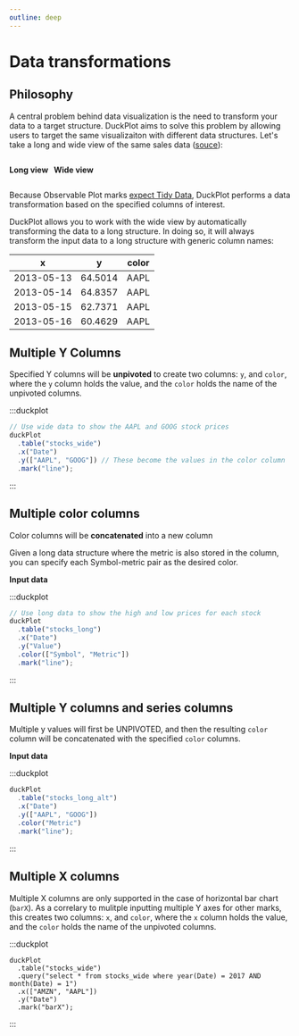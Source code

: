 ```yaml
---
outline: deep
---
```


# Data transformations

## Philosophy

A central problem behind data visualization is the need to transform your data
to a target structure. DuckPlot aims to solve this problem by allowing users to
target the same visualizaiton with different data structures. Let's take a long
and wide view of the same sales data ([souce](https://github.com/uwdata/mosaic/blob/main/data/stocks.csv)):

<div style="display: flex; gap: 10px;">
<div>

**Long view**
<CSVPreview fileName="data/stocks.csv" :columns="['Symbol', 'Date', 'Open']" />

</div>
<div>

**Wide view**
<CSVPreview fileName="data/stocks_wide.csv" :columns="['Date', 'AAPL',	'AMZN']" />

</div>
</div>

Because Observable Plot marks [expect Tidy
Data](https://observablehq.com/plot/features/marks#marks-have-tidy-data),
DuckPlot performs a data transformation based on the specified columns of
interest.

DuckPlot allows you to work with the wide view by automatically transforming
the data to a long structure. In doing so, it will always transform the input
data to a long structure with generic column names:

| x          | y       | color |
| ---------- | ------- | ----- |
| 2013-05-13 | 64.5014 | AAPL  |
| 2013-05-14 | 64.8357 | AAPL  |
| 2013-05-15 | 62.7371 | AAPL  |
| 2013-05-16 | 60.4629 | AAPL  |

## Multiple Y Columns

Specified Y columns will be **unpivoted** to create two columns: `y`, and `color`,
where the `y` column holds the value, and the `color` holds the name of the unpivoted
columns.

:::duckplot

```js
// Use wide data to show the AAPL and GOOG stock prices
duckPlot
  .table("stocks_wide")
  .x("Date")
  .y(["AAPL", "GOOG"]) // These become the values in the color column
  .mark("line");
```

:::

## Multiple color columns

Color columns will be **concatenated** into a new column

Given a long data structure where the metric is also stored in the column,
you can specify each Symbol-metric pair as the desired color.

**Input data**
<CSVPreview fileName="data/stocks_long.csv"  />

:::duckplot

```js
// Use long data to show the high and low prices for each stock
duckPlot
  .table("stocks_long")
  .x("Date")
  .y("Value")
  .color(["Symbol", "Metric"])
  .mark("line");
```

:::

## Multiple Y columns and series columns

Multiple y values will first be UNPIVOTED, and then the resulting `color` column will
be concatenated with the specified `color` columns.

**Input data**
<CSVPreview fileName="data/stocks_long_alt.csv"  />

:::duckplot

```js
duckPlot
  .table("stocks_long_alt")
  .x("Date")
  .y(["AAPL", "GOOG"])
  .color("Metric")
  .mark("line");
```

:::

## Multiple X columns

Multiple X columns are only supported in the case of horizontal bar chart
(`barX`). As a correlary to mulitple inputting multiple Y axes for other marks,
this creates two columns: `x`, and `color`,
where the `x` column holds the value, and the `color` holds the name of the unpivoted
columns.

:::duckplot

```js-vue
duckPlot
  .table("stocks_wide")
  .query("select * from stocks_wide where year(Date) = 2017 AND month(Date) = 1")
  .x(["AMZN", "AAPL"])
  .y("Date")
  .mark("barX");

```

:::
